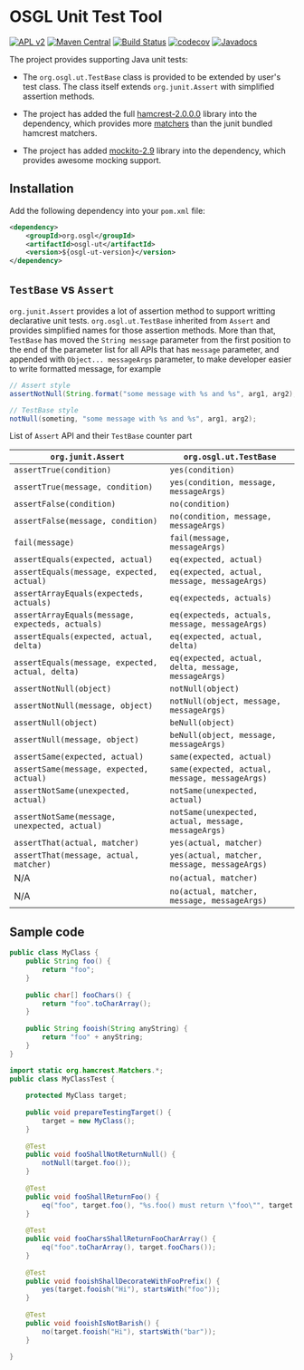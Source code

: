 # OSGL Unit Test Tool

[![APL v2](https://img.shields.io/badge/license-Apache%202-blue.svg)](http://www.apache.org/licenses/LICENSE-2.0.html) 
[![Maven Central](https://img.shields.io/maven-central/v/org.osgl/osgl-ut.svg)](http://search.maven.org/#search%7Cga%7C1%7Cosgl-ut)
[![Build Status](https://travis-ci.org/osglworks/java-unit.svg?branch=master)](https://travis-ci.org/osglworks/java-unit)
[![codecov](https://codecov.io/gh/osglworks/java-unit/branch/master/graph/badge.svg)](https://codecov.io/gh/osglworks/java-unit)
[![Javadocs](http://www.javadoc.io/badge/org.osgl/osgl-ut.svg?color=red)](http://www.javadoc.io/doc/org.osgl/osgl-ut)

The project provides supporting Java unit tests:

* The `org.osgl.ut.TestBase` class is provided to be extended by user's test class. The class itself extends `org.junit.Assert` with simplified assertion methods.

* The project has added the full [hamcrest-2.0.0.0](http://hamcrest.org/) library into the dependency, which provides more [matchers](http://hamcrest.org/JavaHamcrest/javadoc/2.0.0.0/org/hamcrest/Matcher.html) than the junit bundled hamcrest matchers.

* The project has added [mockito-2.9](http://site.mockito.org/) library into the dependency, which provides awesome mocking support.

## Installation

Add the following dependency into your `pom.xml` file:

```xml
<dependency>
    <groupId>org.osgl</groupId>
    <artifactId>osgl-ut</artifactId>
    <version>${osgl-ut-version}</version>
</dependency>
```

## `TestBase` vs `Assert`

`org.junit.Assert` provides a lot of assertion method to support writting declarative unit tests. `org.osgl.ut.TestBase` inherited from `Assert` and provides simplified names for those assertion methods. More than that, `TestBase` has moved the `String message` parameter from the first position to the end of the parameter list for all APIs that has `message` parameter, and appended with `Object... messageArgs` parameter, to make developer easier to write formatted message, for example

```java
// Assert style
assertNotNull(String.format("some message with %s and %s", arg1, arg2), something);

// TestBase style
notNull(someting, "some message with %s and %s", arg1, arg2);
```  

List of `Assert` API and their `TestBase` counter part 

| `org.junit.Assert` | `org.osgl.ut.TestBase` |
| ------------------ | ----------------------|
| `assertTrue(condition)` | `yes(condition)` |
| `assertTrue(message, condition)` | `yes(condition, message, messageArgs)`|
| `assertFalse(condition)` | `no(condition)` |
| `assertFalse(message, condition)` | `no(condition, message, messageArgs)` |
| `fail(message)` | `fail(message, messageArgs)` |
| `assertEquals(expected, actual)` | `eq(expected, actual)` |
| `assertEquals(message, expected, actual)` | `eq(expected, actual, message, messageArgs)` |
| `assertArrayEquals(expecteds, actuals)` | `eq(expecteds, actuals)` |
| `assertArrayEquals(message, expecteds, actuals)` | `eq(expecteds, actuals, message, messageArgs)` |
| `assertEquals(expected, actual, delta)` | `eq(expected, actual, delta)` |
| `assertEquals(message, expected, actual, delta)` | `eq(expected, actual, delta, message, messageArgs)` |
| `assertNotNull(object)` | `notNull(object)` |
| `assertNotNull(message, object)` | `notNull(object, message, messageArgs)` |
| `assertNull(object)` | `beNull(object)` |
| `assertNull(message, object)` | `beNull(object, message, messageArgs)` |
| `assertSame(expected, actual)` | `same(expected, actual)` |
| `assertSame(message, expected, actual)` | `same(expected, actual, message, messageArgs)` |
| `assertNotSame(unexpected, actual)` | `notSame(unexpected, actual)` |
| `assertNotSame(message, unexpected, actual)` | `notSame(unexpected, actual, message, messageArgs)` |
| `assertThat(actual, matcher)` | `yes(actual, matcher)` |
| `assertThat(message, actual, matcher)` | `yes(actual, matcher, message, messageArgs)` |
| N/A | `no(actual, matcher)` |
| N/A | `no(actual, matcher, message, messageArgs)` |

## Sample code

```java
public class MyClass {
    public String foo() {
        return "foo";
    }
    
    public char[] fooChars() {
        return "foo".toCharArray();
    }
    
    public String fooish(String anyString) {
        return "foo" + anyString;
    }
}
```

```java
import static org.hamcrest.Matchers.*;
public class MyClassTest {
    
    protected MyClass target;
    
    public void prepareTestingTarget() {
        target = new MyClass();
    }
    
    @Test
    public void fooShallNotReturnNull() {
        notNull(target.foo());
    }
    
    @Test
    public void fooShallReturnFoo() {
        eq("foo", target.foo(), "%s.foo() must return \"foo\"", target.getClass());
    }
    
    @Test
    public void fooCharsShallReturnFooCharArray() {
        eq("foo".toCharArray(), target.fooChars());
    }
    
    @Test
    public void fooishShallDecorateWithFooPrefix() {
        yes(target.fooish("Hi"), startsWith("foo"));
    }
    
    @Test
    public void fooishIsNotBarish() {
        no(target.fooish("Hi"), startsWith("bar"));
    }
    
}
```
